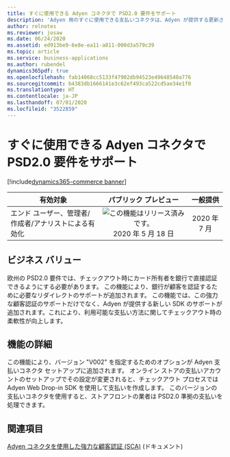 ```yaml
---
title: すぐに使用できる Adyen コネクタで PSD2.0 要件をサポート
description: 'Adyen 用のすぐに使用できる支払いコネクタは、Adyen が提供する更新された SDK のサポートを取得します。 このバージョンの支払いコネクタでは、PSD2.0 に含まれる強力な顧客認証 (Strong Customer Authentication: SCA) 規定で定められている支払いリダイレクトを含む、PSD2.0 支払い要件のサポートが追加されます。'
author: relnotes
ms.reviewer: josaw
ms.date: 06/24/2020
ms.assetid: ed913be9-6e8e-ea11-a811-000d3a579c39
ms.topic: article
ms.service: business-applications
ms.author: rubendel
dynamics365pdf: true
ms.openlocfilehash: fab14068cc5133f47902db94523e49648540a776
ms.sourcegitcommit: b4383db1666141e3c62ef493ca522cd5ae34e1f0
ms.translationtype: HT
ms.contentlocale: ja-JP
ms.lasthandoff: 07/01/2020
ms.locfileid: "3522859"
---
```

# <a name="support-psd20-requirements-in-the-out-of-the-box-adyen-connector"></a>すぐに使用できる Adyen コネクタで PSD2.0 要件をサポート
[!include[dynamics365-commerce banner](../includes/dynamics365-commerce.md)]

| 有効対象    |  パブリック プレビュー | 一般提供 | 
| ---------- | :----------: |:----------: |
|エンド ユーザー、管理者/作成者/アナリストによる有効化|![この機能はリリース済みです。](/dynamics365-release-plan/media/green-checkmark.png "この機能はリリース済みです。") 2020 年 5 月 18 日| 2020 年 7 月|


## <a name="business-value"></a>ビジネス バリュー
<!-- bv start -->
欧州の PSD2.0 要件では、チェックアウト時にカード所有者を銀行で直接認証できるようにする必要があります。 この機能により、銀行が顧客を認証するために必要なリダイレクトのサポートが追加されます。 この機能では、この強力な顧客認証のサポートだけでなく、Adyen が提供する新しい SDK のサポートが追加されます。これにより、利用可能な支払い方法に関してチェックアウト時の柔軟性が向上します。
<!-- bv end -->



## <a name="feature-details"></a>機能の詳細
<!--feature detail start -->
この機能により、バージョン "V002" を指定するためのオプションが Adyen 支払いコネクタ セットアップに追加されます。 オンライン ストアの支払いアカウントのセットアップでその設定が変更されると、チェックアウト プロセスでは Adyen Web Drop-in SDK を使用して支払いを作成します。 このバージョンの支払いコネクタを使用すると、ストアフロントの業者は PSD2.0 準拠の支払いを処理できます。
<!--feature detail end -->










## <a name="see-also"></a>関連項目

<!--docs start-->
[Adyen コネクタを使用した強力な顧客認証 (SCA)](https://docs.microsoft.com/dynamics365/commerce/adyen_redirect) (ドキュメント)
<!--docs end-->
